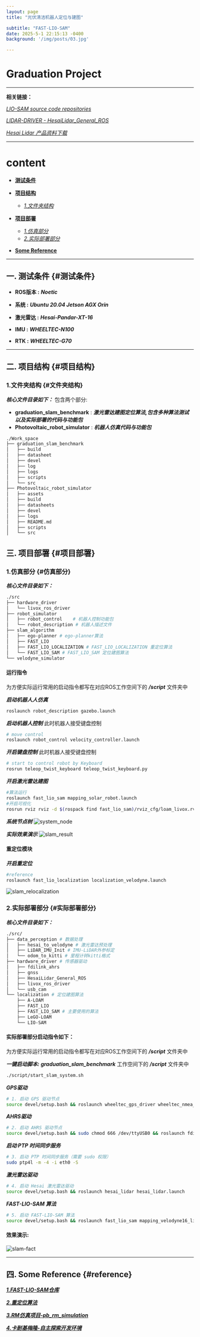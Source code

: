```yaml
---
layout: page
title: "光伏清洁机器人定位与建图"

subtitle: "FAST-LIO-SAM"
date: 2025-5-1 22:15:13 -0400
background: '/img/posts/03.jpg'

---
```


# Graduation Project

---

**相关链接：**

[*LIO-SAM source code repositories*](https://github.com/TixiaoShan/LIO-SAM)

[*LIDAR-DRIVER - HesaiLidar_General_ROS*](https://github.com/HesaiTechnology/HesaiLidar_General_ROS)

[*Hesai Lidar 产品资料下载*](https://www.hesaitech.com/cn/download?sid_for_share=99125_3)

---


# content
 - [**测试条件**](#测试条件)
 - [**项目结构**](#项目结构)
    - [*1.文件夹结构*](#文件夹结构)

 - [**项目部署**](#项目部署)
    - [*1.仿真部分*](#仿真部分)
    - [*2.实际部署部分*](#实际部署部分)
  
 - [**Some Reference**](#reference)


---


## 一. 测试条件 {#测试条件}


- **ROS版本 :** ***Noetic***

- **系统 :** ***Ubuntu 20.04 Jetson AGX Orin***
- **激光雷达 :** ***Hesai-Pandar-XT-16***
- **IMU :** ***WHEELTEC-N100***
- **RTK :** ***WHEELTEC-G70***

--- 

## 二. 项目结构 {#项目结构}

### 1.文件夹结构 {#文件夹结构}
***核心文件目录如下：***
包含两个部分:
 - **graduation_slam_benchmark** : ***激光雷达建图定位算法,包含多种算法测试以及实际部署的代码与功能包***
 - **Photovoltaic_robot_simulator** : ***机器人仿真代码与功能包***

```bash
./Work_space
├── graduation_slam_benchmark
│   ├── build
│   ├── datasheet
│   ├── devel
│   ├── log
│   ├── logs
│   ├── scripts
│   └── src
├── Photovoltaic_robot_simulator
│   ├── assets
│   ├── build
│   ├── datasheets
│   ├── devel
│   ├── logs
│   ├── README.md
│   ├── scripts
│   └── src

```

## 三. 项目部署 {#项目部署}

### 1.仿真部分 {#仿真部分}

***核心文件目录如下：***   

```bash
./src
├── hardware_driver
│   └── livox_ros_driver
├── robot_simulator
│   ├── robot_control    # 机器人控制功能包
│   └── robot_description # 机器人描述文件
├── slam_algorithm
│   ├── ego-planner # ego-planner算法
│   ├── FAST_LIO
│   ├── FAST_LIO_LOCALIZATION # FAST_LIO_LOCALIZATION 重定位算法
│   └── FAST_LIO_SAM # FAST_LIO_SAM 定位建图算法
└── velodyne_simulator

```

#### 运行指令
为方便实际运行常用的启动指令都写在对应ROS工作空间下的 ***/script*** 文件夹中

***启动机器人人仿真***
```bash
roslaunch robot_description gazebo.launch
```

***启动机器人控制***
此时机器人接受键盘控制
```bash
# move control
roslaunch robot_control velocity_controller.launch 
```
***开启键盘控制***
此时机器人接受键盘控制
```bash
# start to control robot by Keyboard
rosrun teleop_twist_keyboard teleop_twist_keyboard.py
```
***开启激光雷达建图***
```bash
#算法运行
roslaunch fast_lio_sam mapping_solar_robot.launch
#开启可视化
rosrun rviz rviz -d $(rospack find fast_lio_sam)/rviz_cfg/loam_livox.rviz

```

***系统节点树***
![system_node](/img/posts/page8/rosgraph.png)

***实际效果演示***
![slam_result](/img/posts/page8/map_scans.gif)



#### 重定位模块
***开启重定位***
```bash
#reference
roslaunch fast_lio_localization localization_velodyne.launch
```
![slam_relocalization](/img/posts/page8/Relocalization.gif)


### 2.实际部署部分 {#实际部署部分}

***核心文件目录如下：***   
```bash
./src/
├── data_perception # 数据处理
│   ├── hesai_to_velodyne # 激光雷达预处理
│   ├── LiDAR_IMU_Init # IMU-LiDAR外参标定
│   └── odom_to_kitti # 里程计转kitti格式
├── hardware_driver # 传感器驱动
│   ├── fdilink_ahrs
│   ├── gnss
│   ├── HesaiLidar_General_ROS
│   ├── livox_ros_driver
│   └── usb_cam
└── localization # 定位建图算法
    ├── A-LOAM
    ├── FAST_LIO
    ├── FAST_LIO_SAM # 主要使用的算法
    ├── LeGO-LOAM
    └── LIO-SAM

```
#### 实际部署部分启动指令如下：
为方便实际运行常用的启动指令都写在对应ROS工作空间下的 ***/script*** 文件夹中

***一键启动脚本:***
***graduation_slam_benchmark*** 工作空间下的 ***/script*** 文件夹中
```bash
./script/start_slam_system.sh

```

***GPS驱动***

```bash
# 1. 启动 GPS 驱动节点
source devel/setup.bash && roslaunch wheeltec_gps_driver wheeltec_nmea_driver.launch
```

***AHRS驱动***
```bash
# 2. 启动 AHRS 驱动节点
source devel/setup.bash && sudo chmod 666 /dev/ttyUSB0 && roslaunch fdilink_ahrs ahrs_data.launch
```

***启动 PTP 时间同步服务***
```bash
# 3. 启动 PTP 时间同步服务（需要 sudo 权限）
sudo ptp4l -m -4 -i eth0 -S
```

***激光雷达驱动***
```bash
# 4. 启动 Hesai 激光雷达驱动
source devel/setup.bash && roslaunch hesai_lidar hesai_lidar.launch

```

***FAST-LIO-SAM 算法***
```bash
# 5. 启动 FAST-LIO-SAM 算法
source devel/setup.bash && roslaunch fast_lio_sam mapping_velodyne16_lio_sam_parking_dataset.launch
```


#### 效果演示:
![slam-fact](/img/posts/page8/circle.gif)

---

## 四. Some Reference {#reference}

[***1.FAST-LIO-SAM仓库***](https://github.com/kahowang/FAST_LIO_SAM)

[***2.重定位算法***](https://github.com/HViktorTsoi/FAST_LIO_LOCALIZATION)

[***3.RM仿真项目-pb_rm_simulation***](https://github.com/LihanChen2004/pb_rm_simulation)

[***4.卡耐基梅隆-自主探索开发环境***](https://www.cmu-exploration.com/)

